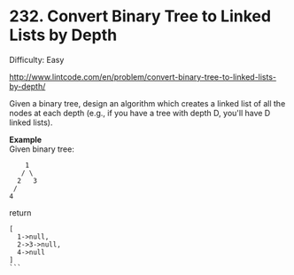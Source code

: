 # 232. Convert Binary Tree to Linked Lists by Depth

Difficulty: Easy

http://www.lintcode.com/en/problem/convert-binary-tree-to-linked-lists-by-depth/

Given a binary tree, design an algorithm which creates a linked list of all the nodes at each depth (e.g., if you have a tree with depth D, you'll have D linked lists).

**Example**  
Given binary tree:
```
    1
   / \
  2   3
 /
4
```
return
````
[
  1->null,
  2->3->null,
  4->null
]
```
